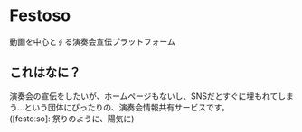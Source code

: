 # Festoso
動画を中心とする演奏会宣伝プラットフォーム

## これはなに？
演奏会の宣伝をしたいが、ホームページもないし、SNSだとすぐに埋もれてしまう…という団体にぴったりの、演奏会情報共有サービスです。  
([festoːso]\: 祭りのように、陽気に)
